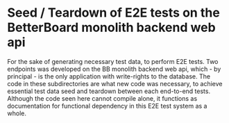 # Seed / Teardown of E2E tests on the BetterBoard monolith backend web api

For the sake of generating necessary test data, to perform E2E tests. Two endpoints was developed on the BB monolith backend web api, which - by principal - is the only application with write-rights to the database.
The code in these subdirectories are what new code was necessary, to achieve essential test data seed and teardown between each end-to-end tests.
Although the code seen here cannot compile alone, it functions as documentation for functional dependency in this E2E test system as a whole.